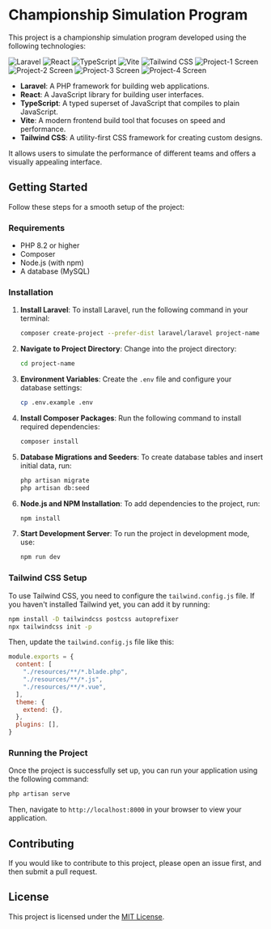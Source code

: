 
# Championship Simulation Program

This project is a championship simulation program developed using the following technologies:

![Laravel](public/laravel.png) 
![React](public/react.png) 
![TypeScript](public/typescript.png) 
![Vite](public/vite.png) 
![Tailwind CSS](public/tailwindcss.png)
![Project-1 Screen](public/src/assests/Project-1.png)
![Project-2 Screen](public/src/assests/Project-2.png)
![Project-3 Screen](public/src/assests/Project-3.png)
![Project-4 Screen](public/src/assests/Project-4.png)

- **Laravel**: A PHP framework for building web applications.
- **React**: A JavaScript library for building user interfaces.
- **TypeScript**: A typed superset of JavaScript that compiles to plain JavaScript.
- **Vite**: A modern frontend build tool that focuses on speed and performance.
- **Tailwind CSS**: A utility-first CSS framework for creating custom designs.

It allows users to simulate the performance of different teams and offers a visually appealing interface.

## Getting Started

Follow these steps for a smooth setup of the project:

### Requirements

- PHP 8.2 or higher
- Composer
- Node.js (with npm)
- A database (MySQL)

### Installation

1. **Install Laravel**:
   To install Laravel, run the following command in your terminal:
   ```bash
   composer create-project --prefer-dist laravel/laravel project-name
   ```

2. **Navigate to Project Directory**:
   Change into the project directory:
   ```bash
   cd project-name
   ```

3. **Environment Variables**:
   Create the `.env` file and configure your database settings:
   ```bash
   cp .env.example .env
   ```

4. **Install Composer Packages**:
   Run the following command to install required dependencies:
   ```bash
   composer install
   ```

5. **Database Migrations and Seeders**:
   To create database tables and insert initial data, run:
   ```bash
   php artisan migrate
   php artisan db:seed
   ```

6. **Node.js and NPM Installation**:
   To add dependencies to the project, run:
   ```bash
   npm install
   ```

7. **Start Development Server**:
   To run the project in development mode, use:
   ```bash
   npm run dev
   ```

### Tailwind CSS Setup

To use Tailwind CSS, you need to configure the `tailwind.config.js` file. If you haven't installed Tailwind yet, you can add it by running:
```bash
npm install -D tailwindcss postcss autoprefixer
npx tailwindcss init -p
```

Then, update the `tailwind.config.js` file like this:
```javascript
module.exports = {
  content: [
    "./resources/**/*.blade.php",
    "./resources/**/*.js",
    "./resources/**/*.vue",
  ],
  theme: {
    extend: {},
  },
  plugins: [],
}
```

### Running the Project

Once the project is successfully set up, you can run your application using the following command:
```bash
php artisan serve
```
Then, navigate to `http://localhost:8000` in your browser to view your application.

## Contributing

If you would like to contribute to this project, please open an issue first, and then submit a pull request.

## License

This project is licensed under the [MIT License](LICENSE).

